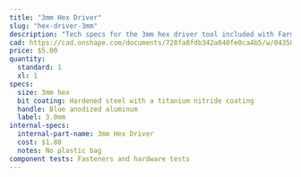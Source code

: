 ```yaml
---
title: "3mm Hex Driver"
slug: "hex-driver-3mm"
description: "Tech specs for the 3mm hex driver tool included with FarmBot Genesis. Visit [our shop](http://shop.farm.bot) to purchase parts."
cad: https://cad.onshape.com/documents/728fa8fdb342a040fe0ca4b5/w/0435033a7c78b02e71d0f721/e/18e761572bb1b5327e3e7374?configuration=List_1YbCkEGuphXQdz%3DDefault&renderMode=0&uiState=6255dde646b4a5023f0af00d
price: $5.00
quantity:
  standard: 1
  xl: 1
specs:
  size: 3mm hex
  bit coating: Hardened steel with a titanium nitride coating
  handle: Blue anodized aluminum
  label: 3.0mm
internal-specs:
  internal-part-name: 3mm Hex Driver
  cost: $1.80
  notes: No plastic bag
component tests: Fasteners and hardware tests
---
```

